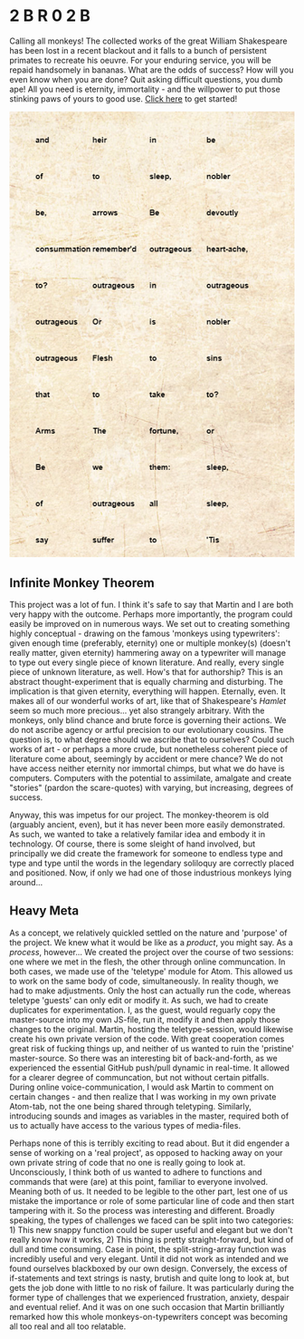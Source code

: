 # 2 B R 0 2 B
Calling all monkeys! The collected works of the great William Shakespeare has been lost in a recent blackout and it falls to a bunch of persistent primates to recreate his oeuvre. For your enduring service, you will be repaid handsomely in bananas. What are the odds of success? How will you even know when you are done? Quit asking difficult questions, you dumb ape! All you need is eternity, immortality - and the willpower to put those stinking paws of yours to good use. [Click here](https://cdn.rawgit.com/Magnusaur/aesth-prog/406d74f3/mini_ex/mini_ex7/index.html) to get started!

![alt](https://github.com/Magnusaur/aesth-prog/blob/master/mini_ex/mini_ex7/monkey_screenshot.png)

## Infinite Monkey Theorem
This project was a lot of fun. I think it's safe to say that Martin and I are both very happy with the outcome. Perhaps more importantly, the program could easily be improved on in numerous ways. We set out to creating something highly conceptual - drawing on the famous 'monkeys using typewriters': given enough time (preferably, eternity) one or multiple monkey(s) (doesn't really matter, given eternity) hammering away on a typewriter will manage to type out every single piece of known literature. And really, every single piece of unknown literature, as well. How's that for authorship? This is an abstract thought-experiment that is equally charming and disturbing. The implication is that given eternity, everything will happen. Eternally, even. It makes all of our wonderful works of art, like that of Shakespeare's <i>Hamlet</i> seem so much more precious... yet also strangely arbitrary. With the monkeys, only blind chance and brute force is governing their actions. We do not ascribe agency or artful precision to our evolutionary cousins. The question is, to what degree should we ascribe that to ourselves? Could such works of art - or perhaps a more crude, but nonetheless coherent piece of literature come about, seemingly by accident or mere chance? We do not have access neither eternity nor immortal chimps, but what we do have is computers. Computers with the potential to assimilate, amalgate and create "stories" (pardon the scare-quotes) with varying, but increasing, degrees of success.

Anyway, this was impetus for our project. The monkey-theorem is old (arguably ancient, even), but it has never been more easily demonstrated. As such, we wanted to take a relatively familar idea and embody it in technology. Of course, there is some sleight of hand involved, but principally we did create the framework for someone to endless type and type and type until the words in the legendary soliloquy are correctly placed and positioned. Now, if only we had one of those industrious monkeys lying around... 

## Heavy Meta
As a concept, we relatively quickled settled on the nature and 'purpose' of the project. We knew what it would be like as a <i>product</i>, you might say. As a <i>process</i>, however... We created the project over the course of two sessions: one where we met in the flesh, the other through online communcation. In both cases, we made use of the 'teletype' module for Atom. This allowed us to work on the same body of code, simultaneously. In reality though, we had to make adjustments. Only the host can actually run the code, whereas teletype 'guests' can only edit or modify it. As such, we had to create duplicates for experimentation. I, as the guest, would reguarly copy the master-source into my own JS-file, run it, modify it and then apply those changes to the original. Martin, hosting the teletype-session, would likewise create his own private version of the code. With great cooperation comes great risk of fucking things up, and neither of us wanted to ruin the 'pristine' master-source. So there was an interesting bit of back-and-forth, as we experienced the essential GitHub push/pull dynamic in real-time. It allowed for a clearer degree of communcation, but not without certain pitfalls. During online voice-communication, I would ask Martin to comment on certain changes - and then realize that I was working in my own private Atom-tab, not the one being shared through teletyping. Similarly, introducing sounds and images as variables in the master, required both of us to actually have access to the various types of media-files.

Perhaps none of this is terribly exciting to read about. But it did engender a sense of working on a 'real project', as opposed to hacking away on your own private string of code that no one is really going to look at. Unconsciously, I think both of us wanted to adhere to functions and commands that were (are) at this point, familiar to everyone involved. Meaning both of us. It needed to be legible to the other part, lest one of us mistake the importance or role of some particular line of code and then start tampering with it. So the process was interesting and different. Broadly speaking, the types of challenges we faced can be split into two categories: 1) This new snappy function could be super useful and elegant but we don't really know how it works,
2) This thing is pretty straight-forward, but kind of dull and time consuming.
Case in point, the split-string-array function was incredibly useful and very elegant. Until it did not work as intended and we found ourselves blackboxed by our own design. Conversely, the excess of if-statements and text strings is nasty, brutish and quite long to look at, but gets the job done with little to no risk of failure. It was particularly during the former type of challenges that we experienced frustration, anxiety, despair and eventual relief. And it was on one such occasion that Martin brilliantly remarked how this whole monkeys-on-typewriters concept was becoming all too real and all too relatable.
